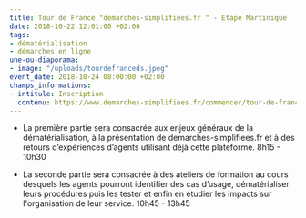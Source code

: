 ```yaml
---
title: Tour de France "demarches-simplifiees.fr " - Etape Martinique
date: 2018-10-22 12:01:00 +02:00
tags:
- dématérialisation
- démarches en ligne
une-ou-diaporama:
- image: "/uploads/tourdefranceds.jpeg"
event_date: 2018-10-24 08:00:00 +02:00
champs_informations:
- intitule: Inscription
  contenu: https://www.demarches-simplifiees.fr/commencer/tour-de-france-demarches-simplifiees-fr-martinique
---
```


- La première partie sera consacrée aux enjeux généraux de la dématérialisation, à la présentation de demarches-simplifiees.fr et à des retours d’expériences d’agents utilisant déjà cette plateforme. 8h15 - 10h30

- La seconde partie sera consacrée à des ateliers de formation au cours desquels les agents pourront identifier des cas d’usage, dématérialiser leurs procédures puis les tester et enfin en étudier les impacts sur l'organisation de leur service. 10h45 - 13h45